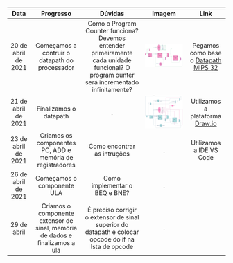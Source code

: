 
Data             |  Progresso | Dúvidas             | Imagem |  Link
:-------------------------:|:-------------------------:|:-------------------------:|:-------------------------:|:-------------------------:
20 de abril de 2021 | Começamos a contruir o datapath do processador  | Como o Program Counter funciona? Devemos entender primeiramente cada unidade funcional? O program ounter será incrementado infinitamente? |  <img src="1.jpg"> | Pegamos como base o [Datapath MIPS 32](https://cdn.discordapp.com/attachments/708882394400292935/834136976214851644/Datapath.png)
21 de abril de 2021 | Finalizamos o datapath | . | <img src="datapath.png"> | Utilizamos a plataforma [Draw.io](https://app.diagrams.net/)
23 de abril de 2021 | Criamos os componentes PC, ADD e memória de registradores | Como encontrar as intruções | . | Utilizamos a IDE VS Code
26 de abril de 2021 | Começamos o componente ULA | Como implementar o BEQ e BNE? | .
29 de abril | Criamos o componente extensor de sinal, memória de dados e finalizamos a ula | É preciso corrigir o extensor de sinal superior do datapath e colocar opcode do if na lsta de opcode | .
